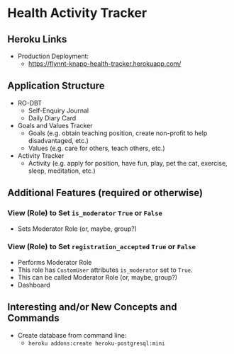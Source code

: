 # Health Activity Tracker

## Heroku Links

* Production Deployment:
  * <https://flynnt-knapp-health-tracker.herokuapp.com/>

## Application Structure

* RO-DBT
  * Self-Enquiry Journal
  * Daily Diary Card
* Goals and Values Tracker
  * Goals (e.g. obtain teaching position, create non-profit to help disadvantaged, etc.)
  * Values (e.g. care for others, teach others, etc.)
* Activity Tracker
  * Activity (e.g. apply for position, have fun, play, pet the cat, exercise, sleep, meditation, etc.)

## Additional Features (required or otherwise)

### View (Role) to Set `is_moderator` `True` or `False`

* Sets Moderator Role (or, maybe, group?)

### View (Role) to Set `registration_accepted` `True` or `False`

* Performs Moderator Role
* This role has `CustomUser` attributes `is_moderator` set to `True`.
* This can be called Moderator Role (or, maybe, group?)
* Dashboard

## Interesting and/or New Concepts and Commands

* Create database from command line:
  * `heroku addons:create heroku-postgresql:mini`
